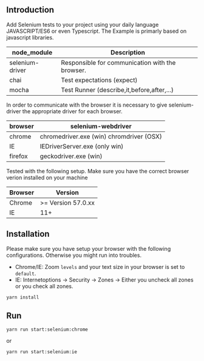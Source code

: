 ## Introduction

Add Selenium tests to your project using your daily language JAVASCRIPT/ES6 or even Typescript. The Example is primarly based on javascript libraries. 


| node_module           | Description                                           |
|-----------------------|-------------------------------------------------------|
| selenium-driver       | Responsible for communication with the browser.       |
| chai                  | Test expectations (expect)                            |
| mocha                 | Test Runner (describe,it,before,after,...)            



In order to communicate with the browser it is necessary to give selenium-driver the appropriate driver for each browser.

| browser               | selenium-webdriver                                    |
|-----------------------|-------------------------------------------------------|
| chrome                | chromedriver.exe (win) chromdriver (OSX)              |
| IE                    | IEDriverServer.exe (only win)                         |
| firefox               | geckodriver.exe (win)          

Tested with the following setup. Make sure you have the correct browser verion installed on your machine

| Browser   | Version                                                         |
|-----------|-----------------------------------------------------------------|
| Chrome    | >= Version 57.0.xx                                              |
| IE        | 11+                                                             |


## Installation

Please make sure you have setup your browser with the following configurations. Otherwise you might run into troubles.

* Chrome/IE: Zoom <code>levels</code> and your text size in your browser is set to <code>default</code>.
* IE: Internetoptions -> Security -> Zones -> Either you uncheck all zones or you check all zones.

<pre><code>yarn install</code></pre>

## Run
<pre><code>yarn run start:selenium:chrome</code></pre>
or
<pre><code>yarn run start:selenium:ie</code></pre>